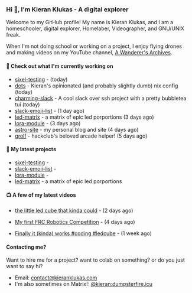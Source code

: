 ### Hi 👋, I'm Kieran Klukas - A digital explorer 

Welcome to my GitHub profile! My name is Kieran Klukas, and I am a homeschooler, digital explorer, Homelaber, Videographer, and GNU/UNIX freak.

When I'm not doing school or working on a project, I enjoy flying drones and making videos on my YouTube channel, [A Wanderer's Archives](https://youtube.com/@wanderer.archives).

#### 👷 Check out what I'm currently working on

- [sixel-testing](https://github.com/kcoderhtml/sixel-testing) -  (today)
- [dots](https://github.com/kcoderhtml/dots) - Kieran's opinionated (and probably slightly dumb) nix config (today)
- [charming-slack](https://github.com/kcoderhtml/charming-slack) - A cool slack over ssh project with a pretty bubbletea tui (today)
- [slack-emoji-list](https://github.com/kcoderhtml/slack-emoji-list) -  (1 day ago)
- [led-matrix](https://github.com/kcoderhtml/led-matrix) - a matrix of epic led porportions (3 days ago)
- [lora-module](https://github.com/kcoderhtml/lora-module) -  (3 days ago)
- [astro-site](https://github.com/kcoderhtml/astro-site) - my personal blog and site (4 days ago)
- [grolf](https://github.com/kcoderhtml/grolf) - hackclub's beloved arcade helper! (5 days ago)

#### 🌱 My latest projects

- [sixel-testing](https://github.com/kcoderhtml/sixel-testing) - 
- [slack-emoji-list](https://github.com/kcoderhtml/slack-emoji-list) - 
- [lora-module](https://github.com/kcoderhtml/lora-module) - 
- [led-matrix](https://github.com/kcoderhtml/led-matrix) - a matrix of epic led porportions

#### 📺 A few of my latest videos

- [the little led cube that kinda could](https://www.youtube.com/watch?v=um7v7Y04vGw) - (2 days ago)

- [My first FRC Robotics Competition](https://www.youtube.com/watch?v=w_o2-eqkbCk) - (4 days ago)

- [Finally it (kinda) works #coding #ledcube](https://www.youtube.com/watch?v=Mfk6LF0zwZg) - (1 week ago)



#### Contacting me?

Want to hire me for a project? want to colab on something? or do you just want to say hi?

- Email: [contact@kieranklukas.com](mailto:contact@kieranklukas.com)
- I'm also sometimes on Matrix!: [@kieran:dumpsterfire.icu](https://matrix.to/#/@kieran.matrix.dumpsterfire.icu)
